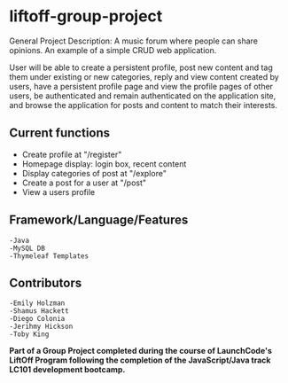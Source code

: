 # liftoff-group-project

General Project Description: 
A music forum where people can share opinions. An example of a simple CRUD web application.

User will be able to create a persistent profile, post new content and tag them under existing or new categories, reply and view content created by users, have a persistent profile page and view the profile pages of other users, be authenticated and remain authenticated on the application site, and browse the application for posts and content to match their interests.
 

## Current functions 
 - Create profile at "/register"
 - Homepage display: login box, recent content
 - Display categories of post at "/explore"
 - Create a post for a user at "/post"
 - View a users profile


## Framework/Language/Features
    -Java
    -MySQL DB
    -Thymeleaf Templates


## Contributors 
    -Emily Holzman
    -Shamus Hackett 
    -Diego Colonia
    -Jerihmy Hickson
    -Toby King

**Part of a Group Project completed during the course of LaunchCode's LiftOff Program following the completion of the JavaScript/Java track LC101 development bootcamp.** 
